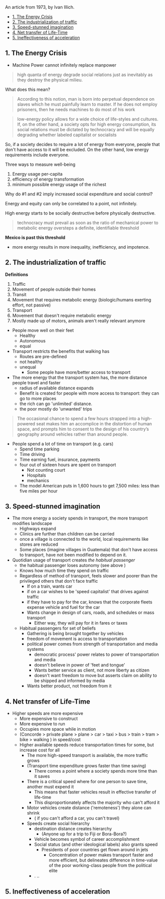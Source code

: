 
An article from 1973, by Ivan Illich.


* [1. The Energy Crisis](#1.-the-energy-crisis)
* [2. The industrialization of traffic](#2.-the-industrialization-of-traffic)
* [3. Speed-stunned imagination](#3.-speed-stunned-imagination)
* [4. Net transfer of Life-Time](#4.-net-transfer-of-life-time)
* [5. Ineffectiveness of acceleration](#5.-ineffectiveness-of-acceleration)

## 1. The Energy Crisis

* Machine Power cannot infinitely replace manpower

> high quanta of energy degrade social relations just as inevitably as they
destroy the physical milieu.

What does this mean?

> According to this notion, man is born into perpetual dependence on slaves
which he must painfully learn to master. If he does not employ prisoners, then he needs
machines to do most of his work

> low-energy policy allows for a wide choice of life-styles and cultures. If, on the other hand, a society opts for high energy consumption, its social relations must be dictated by technocracy and will be equally degrading whether labeled capitalist or socialists

So, if a society decides to require a lot of energy from everyone, people that don't have access to it will be excluded. On the other hand, low energy requirements include everyone.

Three ways to measure well-being
1. Energy usage per-capita
2. efficiency of energy transformation
3. minimum possible energy usage of the richest

Why do #1 and #2 imply increased social expenditure and social control?

Energy and equity can only be correlated to a point, not infinitely.

High energy starts to be socially destructive before physically destructive.  

> technocracy must prevail as soon as the ratio of mechanical power to metabolic energy oversteps a definite, identifiable threshold

**Mexico is past this threshold** 

* more energy results in more inequality, inefficiency, and impotence.


## 2. The industrialization of traffic 

**Definitions** 

1. Traffic
  1. Movement of people outside their homes
2. Transit 
  1. Movement that requires metabolic energy (biologic/humans exerting effort, not passive)
3. Transport
  1. Movement that doesn't require metabolic energy
  2. Mostly made up of motors, animals aren't really relevant anymore

* People move well on their feet
  * Healthy
  * Autonomous
  * equal
* Transport restricts the benefits that walking has 
  * Routes are pre-defined
  * not healthy
  * unequal
    * Some people have more/better access to transport
* The more energy that the transport system has, the more distance people travel and faster
  * radius of available distance expands
  * Benefit is created for people with more access to transport: they can go to more places
  * the rich can go 'unlimited' distance.
  * the poor mostly do 'unwanted' trips


> The occasional chance to spend a few hours strapped into a high-powered seat makes him an accomplice in the distortion of human space, and prompts him to consent to the design of his country’s geography around vehicles rather than around people.



- People spend a lot of time on transport (e.g. cars)
  - Spend time parking
  - Time driving
  - Time earning fuel, insurance, payments
  - four out of sixteen hours are spent on transport
    - Not counting court
    - Hospitals
    - mechanics
  - The model American puts in 1,600 hours to get 7,500 miles: less than five miles per hour 


## 3. Speed-stunned imagination

- The more energy a society spends in transport, the more transport modifies landscape
  - Highways expand
  - Clinics are further than children can be carried
  - once a village is connected to the world, local requirements like stores are reduced
  - Some places (imagine villages in Guatemala) that don't have access to transport, have not been modified to depend on it.
- Quotidian usage of transport creates *the habitual passenger* 
  - the habitual passenger loses autonomy (see above  )
  - Knows how much time they spend on traffic
  - Regardless of method of transport, feels slower and poorer than the privileged others that don't face traffic
    - If on a train, wants car
    - if on a car wishes to be 'speed capitalist' that drives against traffic
    - if they have to pay for the car, knows that the corporate fleets expense vehicle and fuel for the car
    - Wants change in design of cars, roads, and schedules or mass transport
      - Either way, they will pay for it in fares or taxes
  - Habitual passengers for set of beliefs
    - Gathering is being brought together by vehicles
    - freedom of movement is access to transportation
    - political power comes from strength of transportation and media systems
      - democratic process' power relates to power of transportation and media
      - doesn't believe in power of 'feet and tongue'
      - Wants better service as client, not more liberty as citizen
      - doesn't want freedom to move but asserts claim on ability to be shipped and informed by media
    - Wants better product, not freedom from it


## 4. Net transfer of Life-Time

- Higher speeds are more expensive
  - More expensive to construct
  - More expensive to run
  - Occupies more space while in motion
  - (Concorde > private plane > plane > car > taxi > bus > train > tram > bike > walking ) in speed/cost
  - Higher available speeds reduce transportation times for some, but increase cost for all
    - The more high-speed transport is available, the more traffic grows
    - (Transport time expenditure grows faster than time saving)
      - There comes a point where a society spends more time than it saves
    - There is a critical speed where for one person to save time, another must expend it 
      - This means that faster vehicles result in effective transfer of life-time
      - This disproportionately affects the majority who can't afford it
    - Motor vehicles create distance ('remoteness') they alone can shrink
      - ( if you can't afford a car, you can't travel)
    - Speeds create social hierarchy
      - destination distance creates hierarchy
        - (Anyone up for a trip to Fiji or Bora-Bora?)
      - Vehicle becomes symbol of career accomplishment 
      - Social status (and other ideological labels) also grants speed
        - Presidents of poor countries get flown around in jets
          - Concentration of power makes transport faster and more efficient, but delineates difference in time-value of the poor working-class people from the political elite
      -  . .. 

## 5. Ineffectiveness of acceleration



